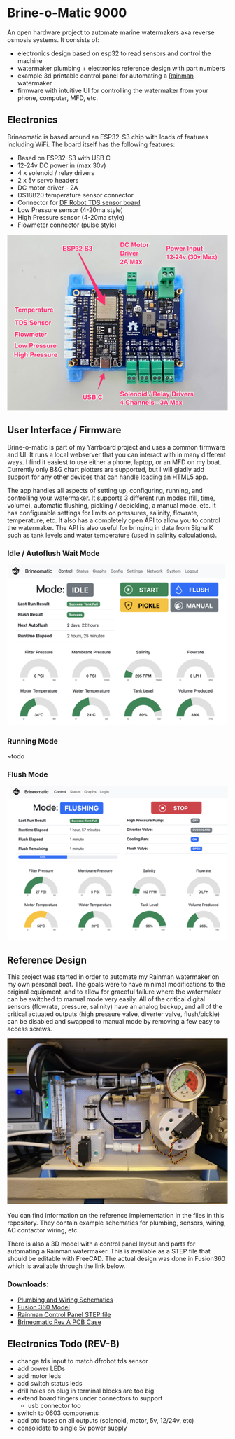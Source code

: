 # Brine-o-Matic 9000

An open hardware project to automate marine watermakers aka reverse osmosis systems.  It consists of:

* electronics design based on esp32 to read sensors and control the machine
* watermaker plumbing + electronics reference design with part numbers
* example 3d printable control panel for automating a [Rainman](https://www.rainmandesal.com/) watermaker
* firmware with intuitive UI for controlling the watermaker from your phone, computer, MFD, etc.

## Electronics

Brineomatic is based around an ESP32-S3 chip with loads of features including WiFi.  The board itself has the following features:

* Based on ESP32-S3 with USB C
* 12-24v DC power in (max 30v)
* 4 x solenoid / relay drivers
* 2 x 5v servo headers
* DC motor driver - 2A
* DS18B20 temperature sensor connector
* Connector for [DF Robot TDS sensor board](https://www.dfrobot.com/product-1662.html)
* Low Pressure sensor (4-20ma style)
* High Pressure sensor (4-20ma style)
* Flowmeter connector (pulse style)

![Image of Brine-o-matic 9000 Rev A Electronics](/assets/brineomatic-rev-a-annotated.jpg)

## User Interface / Firmware

Brine-o-matic is part of my Yarrboard project and uses a common firmware and UI.  It runs a local webserver that you can interact with in many different ways.  I find it easiest to use either a phone, laptop, or an MFD on my boat.  Currently only B&G chart plotters are supported, but I will gladly add support for any other devices that can handle loading an HTML5 app.

The app handles all aspects of setting up, configuring, running, and controlling your watermaker.  It supports 3 different run modes (fill, time, volume), automatic flushing, pickling / depickling, a manual mode, etc.  It has configurable settings for limits on pressures, salinity, flowrate, temperature, etc.  It also has a completely open API to allow you to control the watermaker.  The API is also useful for bringing in data from SignalK such as tank levels and water temperature (used in salinity calculations).

### Idle / Autoflush Wait Mode

![Image of Brine-o-matic 9000 Rev A Electronics](/assets/brineomatic-idle.png)

### Running Mode

~todo

### Flush Mode

![Image of Brine-o-matic 9000 Rev A Electronics](/assets/brineomatic-flushing.png)

## Reference Design

This project was started in order to automate my Rainman watermaker on my own personal boat.  The goals were to have minimal modifications to the original equipment, and to allow for graceful failure where the watermaker can be switched to manual mode very easily.  All of the critical digital sensors (flowrate, pressure, salinity) have an analog backup, and all of the critical actuated outputs (high pressure valve, diverter valve, flush/pickle) can be disabled and swapped to manual mode by removing a few easy to access screws.

![Image of Brine-o-matic 9000 Rev A Electronics](/assets/rainman-install.jpg)

You can find information on the reference implementation in the files in this repository. They contain example schematics for plumbing, sensors, wiring, AC contactor wiring, etc.

There is also a 3D model with a control panel layout and parts for automating a Rainman watermaker.  This is available as a STEP file that should be editable with FreeCAD.  The actual design was done in Fusion360 which is available through the link below.

### Downloads:

* [Plumbing and Wiring Schematics](/diagrams)
* [Fusion 360 Model](https://a360.co/3zufXJO) 
* [Rainman Control Panel STEP file](/models/Rainman%20Control%20Panel.step?raw=true)
* [Brineomatic Rev A PCB Case](/models/Brineomatic%20Case%20Rev%20A.step?raw=true)

## Electronics Todo (REV-B)

* change tds input to match dfrobot tds sensor
* add power LEDs
* add motor leds
* add switch status leds
* drill holes on plug in terminal blocks are too big
* extend board fingers under connectors to support
  * usb connector too
* switch to 0603 components
* add ptc fuses on all outputs (solenoid, motor, 5v, 12/24v, etc)
* consolidate to single 5v power supply
